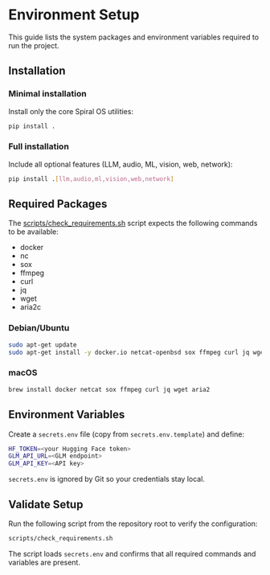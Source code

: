 # Environment Setup

This guide lists the system packages and environment variables required to run the project.

## Installation

### Minimal installation

Install only the core Spiral OS utilities:

```bash
pip install .
```

### Full installation

Include all optional features (LLM, audio, ML, vision, web, network):

```bash
pip install .[llm,audio,ml,vision,web,network]
```

## Required Packages

The [scripts/check_requirements.sh](../scripts/check_requirements.sh) script expects the following commands to be available:

- docker
- nc
- sox
- ffmpeg
- curl
- jq
- wget
- aria2c

### Debian/Ubuntu

```bash
sudo apt-get update
sudo apt-get install -y docker.io netcat-openbsd sox ffmpeg curl jq wget aria2
```

### macOS

```bash
brew install docker netcat sox ffmpeg curl jq wget aria2
```

## Environment Variables

Create a `secrets.env` file (copy from `secrets.env.template`) and define:

```bash
HF_TOKEN=<your Hugging Face token>
GLM_API_URL=<GLM endpoint>
GLM_API_KEY=<API key>
```

`secrets.env` is ignored by Git so your credentials stay local.

## Validate Setup

Run the following script from the repository root to verify the configuration:

```bash
scripts/check_requirements.sh
```

The script loads `secrets.env` and confirms that all required commands and variables are present.

